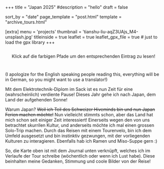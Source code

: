 +++
title = "Japan 2025"
#description = "hello"
draft = false

sort_by = "date"
page_template = "post.html"
template = "archive_tours.html"

[extra]
menu = 'projects'
thumbnail = 'tianshu-liu-aqZ3UAjs_M4-unsplash.jpg'
titleinside = true
leaflet = true
leaflet_gpx_file = true # just to load the gpx library
+++

<div style="justify-self: center; display: flex; margin-bottom: 20pt;">
<span style="color: var(--color-accent); font-family:'tabler-icons'">&#xee4b;</span>
<p style="justify-self: center;">
Klick auf die farbigen Pfade um den entsprechenden Eintrag zu lesen!<br>
</p>
<span style="color: var(--color-accent); font-family:'tabler-icons'">&#xee4d;</span>
</div>

(I apologize for the English speaking people reading this, everything will be in German, so you might want to use a translator!)

Mit dem Elektrotechnik-Diplom im Sack ist es nun Zeit für eine (wahrscheinlich) verdiente Pause! Dieses Jahr gehe ich nach Japan, dem Land der aufgehenden Sonne!

Warum Japan? <s>Weil ich Teil des Schweizer Hiveminds bin und nun Japan Ferien machen möchte!</s> Nun vielleicht stimmts schon, aber das Land hat mich schon seit einiger Zeit interessiert! Einerseits wegen den von uns betrachtet skurrilen Kultur, und anderseits möchte ich mal einen grossen Solo-Trip machen. Durch das Reisen mit einem Tourenvelo, bin ich dem Umfeld ausgesetzt und bin instinktiv gezwungen, mit der vorliegenden Kulturen zu interagieren. Ebenfalls hab ich Ramen und Miso-Suppe gern :)

So, die Karte oben ist mit dem Journal unten verknüpft, welches ich im Verlaufe der Tour schreibe (wöchentlich oder wenn ich Lust habe). Diese beinhalten meine Gedanken, Stimmung und coole Bilder von der Reise!


